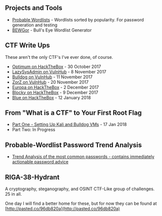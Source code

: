 ## Projects and Tools

* [Probable Wordlists](https://github.com/berzerk0/Probable-Wordlists) - Wordlists sorted by popularity. For password generation and testing
* [BEWGor](https://github.com/berzerk0/BEWGor) - Bull's Eye Wordlist Generator



## CTF Write Ups

These aren't the only CTF's I've ever done, of course.


* [Optimum on HackTheBox](CTFWRITE-Optimum-HTB.md) - 30 October 2017
* [LazySysAdmin on VulnHub](CTFWRITE-LazySysAdminAtVulnHub.md) - 8  November 2017
* [Bulldog on VulnHub](CTFWRITE-BulldogAtVulnhub.md) - 11 November 2017
* [ZorZ on VulnHub](CTFWRITE-ZorZVulnhub.md) - 20 November 2017
* [Europa on HackTheBox](CTFWRITE-Europa-HTB.md) - 2 December 2017
* [Blocky on HackTheBox](CTFWRITE-Blocky-HTB.md) - 9 December 2017
* [Blue on HackTheBox](CTFWRITE-Blue-HTB.md) - 12 January 2018


## From "What is a CTF" to Your First Root Flag
* [Part One - Setting Up Kali and Bulldog VMs](FirstCTF_1of2_InfoAndSetup.md) - 17 Jan 2018
* Part Two: In Progress



## Probable-Wordlist Password Trend Analysis

* [Trend Analysis of the most common passwords - contains immediately actionable password advice](https://github.com/berzerk0/Probable-Wordlists/blob/master/Trend-Analysis.md) 


## RIGA-38-Hydrant

A cryptography, steganography, and OSINT CTF-Like group of challenges. 25 in all.


One day I will find a better home for these, but for now they can be found at [http://pasted.co/96db820a](http://pasted.co/96db820a)



